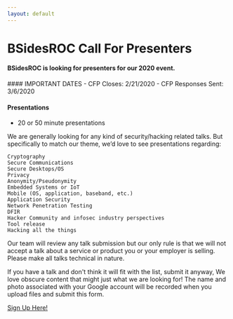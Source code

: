 ```yaml
---
layout: default
---
```

<div class="mb-3"><h1>BSidesROC Call For Presenters</h1></div>

#### BSidesROC is looking for presenters for our 2020 event. 
<p></p>
#### IMPORTANT DATES
  - CFP Closes: 2/21/2020
  - CFP Responses Sent: 3/6/2020

#### Presentations
  - 20 or 50 minute presentations

We are generally looking for any kind of security/hacking related talks. But specifically to match our theme, we’d love to see presentations regarding:

    Cryptography
    Secure Communications
    Secure Desktops/OS
    Privacy
    Anonymity/Pseudonymity
    Embedded Systems or IoT
    Mobile (OS, application, baseband, etc.)
    Application Security
    Network Penetration Testing
    DFIR
    Hacker Community and infosec industry perspectives
    Tool release
    Hacking all the things

Our team will review any talk submission but our only rule is that we will not accept a talk about a service or product you or your employer is selling. Please make all talks technical in nature.

If you have a talk and don't think it will fit with the list, submit it anyway, We love obscure content that might just what we are looking for!
The name and photo associated with your Google account will be recorded when you upload files and submit this form.

[Sign Up Here!](https://docs.google.com/forms/d/e/1FAIpQLSdxT92wMLK8Jt-r_WyMPPC6abBBioZcteRvqY5go-vAMsv35Q/viewform)
